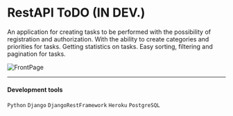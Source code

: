 # RestAPI ToDO (IN DEV.)

An application for creating tasks to be performed with the possibility of registration and authorization. With the ability to create categories and priorities for tasks. Getting statistics on tasks. Easy sorting, filtering and pagination for tasks.

![FrontPage](https://user-images.githubusercontent.com/72572824/189200470-57fcdbcf-9a6e-4e99-bb88-aee66b92c016.png)

____

#### Development tools

<span>`Python`</span>
<span>`Django`</span>
<span>`DjangoRestFramework`</span>
<span>`Heroku`</span>
<span>`PostgreSQL`</span>

